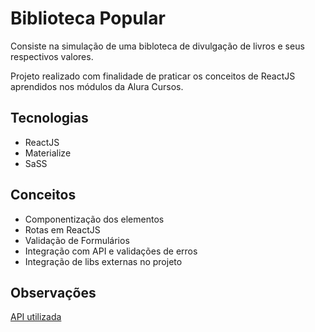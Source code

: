 <h1>Biblioteca Popular</h1>

<p>Consiste na simulação de uma bibloteca de divulgação de livros e seus respectivos valores.</p> 

<span>Projeto realizado com finalidade de praticar os conceitos de ReactJS aprendidos nos módulos da Alura Cursos.</span>

<h2>Tecnologias</h2>
<ul>
  <li>ReactJS</li>
  <li>Materialize</li>
  <li>SaSS</li>
</ul>  

<h2>Conceitos</h2>
<ul>
  <li>Componentização dos elementos</li>
  <li>Rotas em ReactJS</li>
  <li>Validação de Formulários</li>
  <li>Integração com API e validações de erros</li>
  <li>Integração de libs externas no projeto</li>
</ul>  

<h2> Observações </h2>
<a href="https://github.com/Marcosnto/bibli-op-api"> API utilizada</a>
